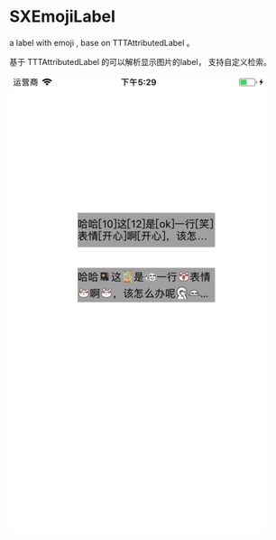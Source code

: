# SXEmojiLabel



a label with emoji , base on TTTAttributedLabel 。

基于 TTTAttributedLabel 的可以解析显示图片的label， 支持自定义检索。

![image](https://github.com/sunnyXn/SXEmojiLabel/blob/master/capture.jpg)
